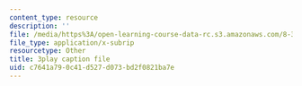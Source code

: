 ```yaml
---
content_type: resource
description: ''
file: /media/https%3A/open-learning-course-data-rc.s3.amazonaws.com/8-334-statistical-mechanics-ii-statistical-physics-of-fields-spring-2014/c7641a790c41d527d073bd2f0821ba7e_yBdXS5dXQN4.srt
file_type: application/x-subrip
resourcetype: Other
title: 3play caption file
uid: c7641a79-0c41-d527-d073-bd2f0821ba7e
---
```

